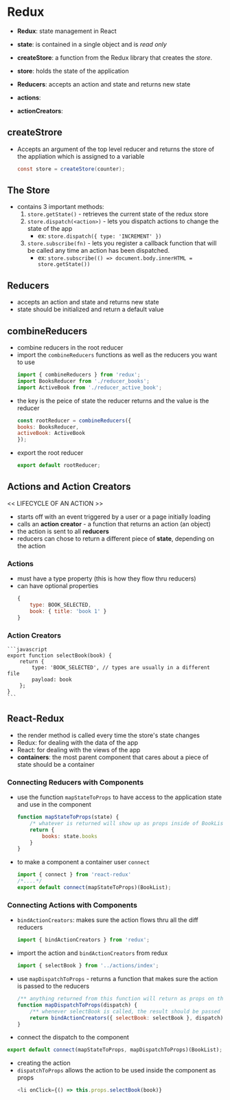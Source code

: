 # Redux 

- **Redux**: state management in React 

- **state**: is contained in a single object and is *read only*
- **createStore**: a function from the Redux library that creates the *store*. 
- **store**: holds the state of the application
- **Reducers**: accepts an action and state and returns new state 
 - **actions**:
 - **actionCreators**:
 
 ## createStrore
- Accepts an argument of the top level reducer and returns the store of the appliation which is assigned to a variable
    ```java
    const store = createStore(counter);
    ```

## The Store 
- contains 3 important methods: 
    1. `store.getState()` - retrieves the current state of the redux store 
    2. `store.dispatch(<action>)` - lets you dispatch actions to change the state of the app 
        - ex: `store.dispatch({ type: 'INCREMENT' })`
    3. `store.subscribe(fn)` - lets you register a callback function that will be called any time an action has been dispatched.  
        - ex: `store.subscribe(() => document.body.innerHTML = store.getState())`

## Reducers 
- accepts an action and state and returns new state 
- state should be initialized and return a default value

## combineReducers
- combine reducers in the root reducer
- import the `combineReducers` functions as well as the reducers you want to use
    ```javascript
    import { combineReducers } from 'redux';
    import BooksReducer from './reducer_books';
    import ActiveBook from './reducer_active_book';
    ```
- the key is the peice of state the reducer returns and the value is the reducer 
    ```javascript
    const rootReducer = combineReducers({
    books: BooksReducer,
    activeBook: ActiveBook
    });
    ```
- export the root reducer
    ```javascript
    export default rootReducer;
    ```

## Actions and Action Creators 
<< LIFECYCLE OF AN ACTION >>
- starts off with an event triggered by a user or a page initially loading 
- calls an **action creator** - a function that returns an action (an object)
- the action is sent to all **reducers**
- reducers can chose to return a different piece of **state**, depending on the action 

### Actions 
- must have a type property (this is how they flow thru reducers)
- can have optional properties 
    ```javascript
    {
        type: BOOK_SELECTED, 
        book: { title: 'book 1' }
    }
    ```
### Action Creators
    ```javascript
    export function selectBook(book) {
        return {
            type: 'BOOK_SELECTED', // types are usually in a different file
            payload: book
        };
    }
    ```

## React-Redux
- the render method is called every time the store's state changes 
- Redux: for dealing with the data of the app
- React: for dealing with the views of the app 
- **containers**: the most parent component that cares about a piece of state should be a container

### Connecting Reducers with Components
- use the function `mapStateToProps` to have access to the application state and use in the component 
    ```javascript
    function mapStateToProps(state) {
        /* whatever is returned will show up as props inside of BookList */
        return {
            books: state.books
        }
    }
    ```
- to make a component a container user `connect`
    ```javascript
    import { connect } from 'react-redux'
    /*....*/
    export default connect(mapStateToProps)(BookList);
    ```

### Connecting Actions with Components
- `bindActionCreators`: makes sure the action flows thru all the diff reducers 
    ```javascript
    import { bindActionCreators } from 'redux';
    ```
- import the action and `bindActionCreators` from redux
    ```javascript
    import { selectBook } from '../actions/index';
    ```
- use `mapDispatchToProps` - returns a function that makes sure the action is passed to the reducers 
    ```javascript
    /** anything returned from this function will return as props on the BookList container **/
    function mapDispatchToProps(dispatch) {
        /** whenever selectBook is called, the result should be passed (dispatched) to all of our reducers **/
        return bindActionCreators({ selectBook: selectBook }, dispatch) 
    }
    ```
- connect the dispatch to the component 
```javascript
export default connect(mapStateToProps, mapDispatchToProps)(BookList);
```
- creating the action
- `dispatchToProps` allows the action to be used inside the component as props
    ```javascript
    <li onClick={() => this.props.selectBook(book)}
    ```
